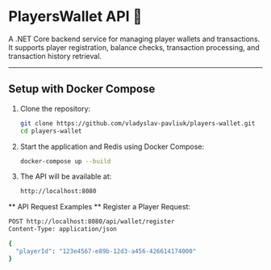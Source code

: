 # PlayersWallet API 🚀

A .NET Core backend service for managing player wallets and transactions. It supports player registration, balance checks, transaction processing, and transaction history retrieval.

---

## Setup with Docker Compose

1. Clone the repository:
   ```bash
   git clone https://github.com/vladyslav-pavliuk/players-wallet.git
   cd players-wallet
2. Start the application and Redis using Docker Compose:
   ```bash
   docker-compose up --build
3. The API will be available at:
   ```bash
   http://localhost:8080

** API Request Examples **
  Register a Player
  Request:
  ```bash
  POST http://localhost:8080/api/wallet/register
  Content-Type: application/json
  
  {
    "playerId": "123e4567-e89b-12d3-a456-426614174000"
  }
